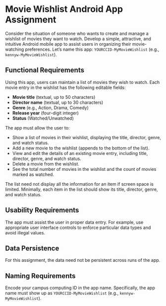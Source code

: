 # Movie Wishlist Android App Assignment

Consider the situation of someone who wants to create and manage a wishlist of movies they want to watch. Develop a simple, attractive, and intuitive Android mobile app to assist users in organizing their movie-watching preferences. Let’s name this app: `YOURCCID-MyMovieWishlist` (e.g., `kennyw-MyMovieWishlist`).

## Functional Requirements

Using this app, users can maintain a list of movies they wish to watch. Each movie entry in the wishlist has the following editable fields:

- **Movie title** (textual, up to 50 characters)  
- **Director name** (textual, up to 30 characters)  
- **Genre** (e.g., Action, Drama, Comedy)  
- **Release year** (four-digit integer)  
- **Status** (Watched/Unwatched)  

The app must allow the user to:

- Show a list of movies in their wishlist, displaying the title, director, genre, and watch status.
- Add a new movie to the wishlist (appends to the bottom of the list).
- View and edit the details of an existing movie entry, including title, director, genre, and watch status.
- Delete a movie from the wishlist.
- See the total number of movies in the wishlist and the count of movies marked as watched.

The list need not display all the information for an item if screen space is limited. Minimally, each item in the list should show its title, director, genre, and watch status.

## Usability Requirements

The app must assist the user in proper data entry. For example, use appropriate user interface controls to enforce particular data types and avoid illegal values.

## Data Persistence

For this assignment, the data need not be persistent across runs of the app.

## Naming Requirements

Encode your campus computing ID in the app name. Specifically, the app name must show up as `YOURCCID-MyMovieWishlist` (e.g., `kennyw-MyMovieWishlist`).

